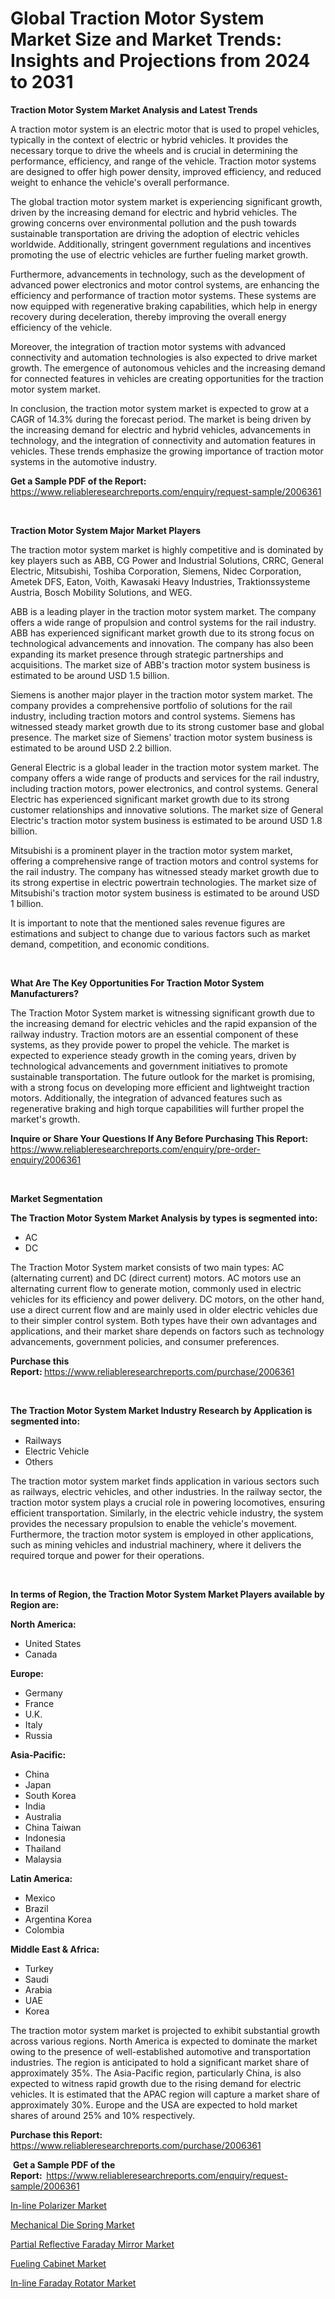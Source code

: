 <p><h1>Global Traction Motor System Market Size and Market Trends: Insights and Projections from 2024 to 2031</h1></p><p><strong>Traction Motor System Market Analysis and Latest Trends</strong></p>
<p><p>A traction motor system is an electric motor that is used to propel vehicles, typically in the context of electric or hybrid vehicles. It provides the necessary torque to drive the wheels and is crucial in determining the performance, efficiency, and range of the vehicle. Traction motor systems are designed to offer high power density, improved efficiency, and reduced weight to enhance the vehicle's overall performance.</p><p>The global traction motor system market is experiencing significant growth, driven by the increasing demand for electric and hybrid vehicles. The growing concerns over environmental pollution and the push towards sustainable transportation are driving the adoption of electric vehicles worldwide. Additionally, stringent government regulations and incentives promoting the use of electric vehicles are further fueling market growth.</p><p>Furthermore, advancements in technology, such as the development of advanced power electronics and motor control systems, are enhancing the efficiency and performance of traction motor systems. These systems are now equipped with regenerative braking capabilities, which help in energy recovery during deceleration, thereby improving the overall energy efficiency of the vehicle.</p><p>Moreover, the integration of traction motor systems with advanced connectivity and automation technologies is also expected to drive market growth. The emergence of autonomous vehicles and the increasing demand for connected features in vehicles are creating opportunities for the traction motor system market.</p><p>In conclusion, the traction motor system market is expected to grow at a CAGR of 14.3% during the forecast period. The market is being driven by the increasing demand for electric and hybrid vehicles, advancements in technology, and the integration of connectivity and automation features in vehicles. These trends emphasize the growing importance of traction motor systems in the automotive industry.</p></p>
<p><strong>Get a Sample PDF of the Report:&nbsp;</strong> <a href="https://www.reliableresearchreports.com/enquiry/request-sample/2006361">https://www.reliableresearchreports.com/enquiry/request-sample/2006361</a></p>
<p>&nbsp;</p>
<p><strong>Traction Motor System Major Market Players</strong></p>
<p><p>The traction motor system market is highly competitive and is dominated by key players such as ABB, CG Power and Industrial Solutions, CRRC, General Electric, Mitsubishi, Toshiba Corporation, Siemens, Nidec Corporation, Ametek DFS, Eaton, Voith, Kawasaki Heavy Industries, Traktionssysteme Austria, Bosch Mobility Solutions, and WEG.</p><p>ABB is a leading player in the traction motor system market. The company offers a wide range of propulsion and control systems for the rail industry. ABB has experienced significant market growth due to its strong focus on technological advancements and innovation. The company has also been expanding its market presence through strategic partnerships and acquisitions. The market size of ABB's traction motor system business is estimated to be around USD 1.5 billion.</p><p>Siemens is another major player in the traction motor system market. The company provides a comprehensive portfolio of solutions for the rail industry, including traction motors and control systems. Siemens has witnessed steady market growth due to its strong customer base and global presence. The market size of Siemens' traction motor system business is estimated to be around USD 2.2 billion.</p><p>General Electric is a global leader in the traction motor system market. The company offers a wide range of products and services for the rail industry, including traction motors, power electronics, and control systems. General Electric has experienced significant market growth due to its strong customer relationships and innovative solutions. The market size of General Electric's traction motor system business is estimated to be around USD 1.8 billion.</p><p>Mitsubishi is a prominent player in the traction motor system market, offering a comprehensive range of traction motors and control systems for the rail industry. The company has witnessed steady market growth due to its strong expertise in electric powertrain technologies. The market size of Mitsubishi's traction motor system business is estimated to be around USD 1 billion.</p><p>It is important to note that the mentioned sales revenue figures are estimations and subject to change due to various factors such as market demand, competition, and economic conditions.</p></p>
<p>&nbsp;</p>
<p><strong>What Are The Key Opportunities For Traction Motor System Manufacturers?</strong></p>
<p><p>The Traction Motor System market is witnessing significant growth due to the increasing demand for electric vehicles and the rapid expansion of the railway industry. Traction motors are an essential component of these systems, as they provide power to propel the vehicle. The market is expected to experience steady growth in the coming years, driven by technological advancements and government initiatives to promote sustainable transportation. The future outlook for the market is promising, with a strong focus on developing more efficient and lightweight traction motors. Additionally, the integration of advanced features such as regenerative braking and high torque capabilities will further propel the market's growth.</p></p>
<p><strong>Inquire or Share Your Questions If Any Before Purchasing This Report:</strong> <a href="https://www.reliableresearchreports.com/enquiry/pre-order-enquiry/2006361">https://www.reliableresearchreports.com/enquiry/pre-order-enquiry/2006361</a></p>
<p>&nbsp;</p>
<p><strong>Market Segmentation</strong></p>
<p><strong>The Traction Motor System Market Analysis by types is segmented into:</strong></p>
<p><ul><li>AC</li><li>DC</li></ul></p>
<p><p>The Traction Motor System market consists of two main types: AC (alternating current) and DC (direct current) motors. AC motors use an alternating current flow to generate motion, commonly used in electric vehicles for its efficiency and power delivery. DC motors, on the other hand, use a direct current flow and are mainly used in older electric vehicles due to their simpler control system. Both types have their own advantages and applications, and their market share depends on factors such as technology advancements, government policies, and consumer preferences.</p></p>
<p><strong>Purchase this Report:&nbsp;</strong><a href="https://www.reliableresearchreports.com/purchase/2006361">https://www.reliableresearchreports.com/purchase/2006361</a></p>
<p>&nbsp;</p>
<p><strong>The Traction Motor System Market Industry Research by Application is segmented into:</strong></p>
<p><ul><li>Railways</li><li>Electric Vehicle</li><li>Others</li></ul></p>
<p><p>The traction motor system market finds application in various sectors such as railways, electric vehicles, and other industries. In the railway sector, the traction motor system plays a crucial role in powering locomotives, ensuring efficient transportation. Similarly, in the electric vehicle industry, the system provides the necessary propulsion to enable the vehicle's movement. Furthermore, the traction motor system is employed in other applications, such as mining vehicles and industrial machinery, where it delivers the required torque and power for their operations.</p></p>
<p>&nbsp;</p>
<p><strong>In terms of Region, the Traction Motor System Market Players available by Region are:</strong></p>
<p>
    <p> <strong> North America: </strong>
        <ul>
            <li>United States</li>
            <li>Canada</li>
        </ul>
        </p> 
    <p> <strong> Europe: </strong>
        <ul>
            <li>Germany</li>
            <li>France</li>
            <li>U.K.</li>
            <li>Italy</li>
            <li>Russia</li>
        </ul>
        </p> 
    <p> <strong> Asia-Pacific: </strong>
        <ul>
            <li>China</li>
            <li>Japan</li>
            <li>South Korea</li>
            <li>India</li>
            <li>Australia</li>
            <li>China Taiwan</li>
            <li>Indonesia</li>
            <li>Thailand</li>
            <li>Malaysia</li>
        </ul>
        </p> 
    <p> <strong> Latin America: </strong>
        <ul>
            <li>Mexico</li>
            <li>Brazil</li>
            <li>Argentina Korea</li>
            <li>Colombia</li>
        </ul>
        </p> 
    <p> <strong> Middle East & Africa: </strong>
        <ul>
            <li>Turkey</li>
            <li>Saudi</li>
            <li>Arabia</li>
            <li>UAE</li>
            <li>Korea</li>
        </ul>
    </p>
    </p>
<p><p>The traction motor system market is projected to exhibit substantial growth across various regions. North America is expected to dominate the market owing to the presence of well-established automotive and transportation industries. The region is anticipated to hold a significant market share of approximately 35%. The Asia-Pacific region, particularly China, is also expected to witness rapid growth due to the rising demand for electric vehicles. It is estimated that the APAC region will capture a market share of approximately 30%. Europe and the USA are expected to hold market shares of around 25% and 10% respectively.</p></p>
<p><strong>Purchase this Report: </strong><a href="https://www.reliableresearchreports.com/purchase/2006361">https://www.reliableresearchreports.com/purchase/2006361</a></p>
<p>&nbsp;<strong>Get a Sample PDF of the Report:&nbsp;&nbsp;</strong><a href="https://www.reliableresearchreports.com/enquiry/request-sample/2006361">https://www.reliableresearchreports.com/enquiry/request-sample/2006361</a></p>
<p><strong></strong></p>
<p><p><a href="https://github.com/rexevange/Market-Research-Report-List-2/blob/main/in-line-polarizer-market.md">In-line Polarizer Market</a></p><p><a href="https://github.com/ashepherd82/Market-Research-Report-List-2/blob/main/mechanical-die-spring-market.md">Mechanical Die Spring Market</a></p><p><a href="https://github.com/lilstefpacute/Market-Research-Report-List-2/blob/main/partial-reflective-faraday-mirror-market.md">Partial Reflective Faraday Mirror Market</a></p><p><a href="https://github.com/FassouRP/Market-Research-Report-List-2/blob/main/fueling-cabinet-market.md">Fueling Cabinet Market</a></p><p><a href="https://github.com/AKSHATREPORTPRIME/Market-Research-Report-List-2/blob/main/in-line-faraday-rotator-market.md">In-line Faraday Rotator Market</a></p></p>